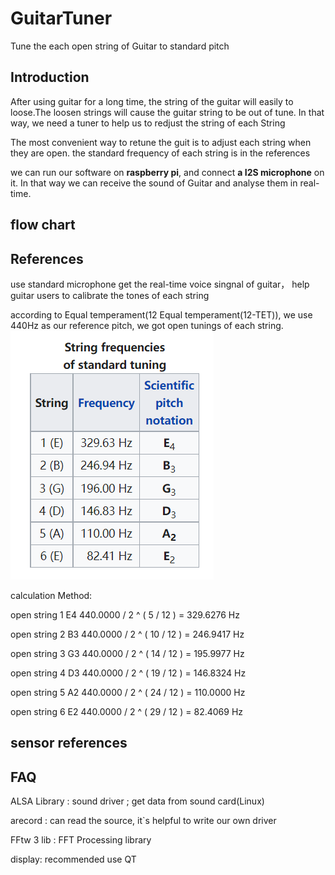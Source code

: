 # GuitarTuner
Tune the each open string of Guitar to standard pitch

## Introduction
After using guitar for a long time, the string of the guitar will easily to loose.The loosen strings will cause the guitar string to be out of tune. In that way, we need a tuner to help us to redjust the string of each String

The most convenient way to retune the guit is to adjust each string when they are open. the standard frequency of each string is in the references

we can run our software on **raspberry pi**, and connect **a I2S microphone** on it. In that way we can receive the sound of Guitar and analyse them in real-time.  

## flow chart


## References

use standard microphone get the real-time voice singnal of guitar，
help guitar users to calibrate the tones of each string

according to Equal temperament(12 Equal temperament(12-TET)), we use 440Hz as our reference pitch, we got open tunings of each string.
![](standardTuning.PNG)

calculation Method:

open string 1 E4 440.0000 / 2 ^ ( 5 / 12 ) = 329.6276 Hz

open string 2 B3 440.0000 / 2 ^ ( 10 / 12 ) = 246.9417 Hz

open string 3 G3 440.0000 / 2 ^ ( 14 / 12 ) = 195.9977 Hz

open string 4 D3 440.0000 / 2 ^ ( 19 / 12 ) = 146.8324 Hz

open string 5 A2 440.0000 / 2 ^ ( 24 / 12 ) = 110.0000 Hz

open string 6 E2 440.0000 / 2 ^ ( 29 / 12 ) = 82.4069 Hz

## sensor references

## FAQ
ALSA Library : sound driver ; get data from sound card(Linux)

arecord : can read the source, it`s helpful to write our own driver

FFtw 3 lib : FFT Processing library

display: recommended use QT 
 
